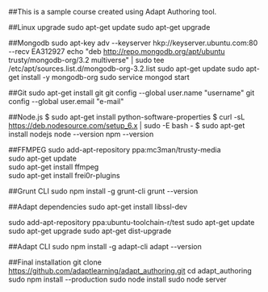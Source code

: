##This is a sample course created using Adapt Authoring tool.

##Linux upgrade
sudo apt-get update
sudo apt-get upgrade

##Mongodb
sudo apt-key adv --keyserver hkp://keyserver.ubuntu.com:80 --recv EA312927
echo "deb http://repo.mongodb.org/apt/ubuntu trusty/mongodb-org/3.2 multiverse" | sudo tee /etc/apt/sources.list.d/mongodb-org-3.2.list
sudo apt-get update
sudo apt-get install -y mongodb-org
sudo service mongod start

##Git
sudo apt-get install git
git config --global user.name "username"
git config --global user.email "e-mail"


##Node.js
$ sudo apt-get install python-software-properties
$ curl -sL https://deb.nodesource.com/setup_6.x | sudo -E bash -
$ sudo apt-get install nodejs
node --version
npm --version

##FFMPEG
sudo add-apt-repository ppa:mc3man/trusty-media  
sudo apt-get update  
sudo apt-get install ffmpeg  
sudo apt-get install frei0r-plugins  

##Grunt CLI
sudo npm install -g grunt-cli
grunt --version

##Adapt dependencies
sudo apt-get install libssl-dev

sudo add-apt-repository ppa:ubuntu-toolchain-r/test 
sudo apt-get update
sudo apt-get upgrade
sudo apt-get dist-upgrade

##Adapt CLI
sudo npm install -g adapt-cli
adapt --version

##Final installation
git clone https://github.com/adaptlearning/adapt_authoring.git
cd adapt_authoring
sudo npm install --production
sudo node install
sudo node server
